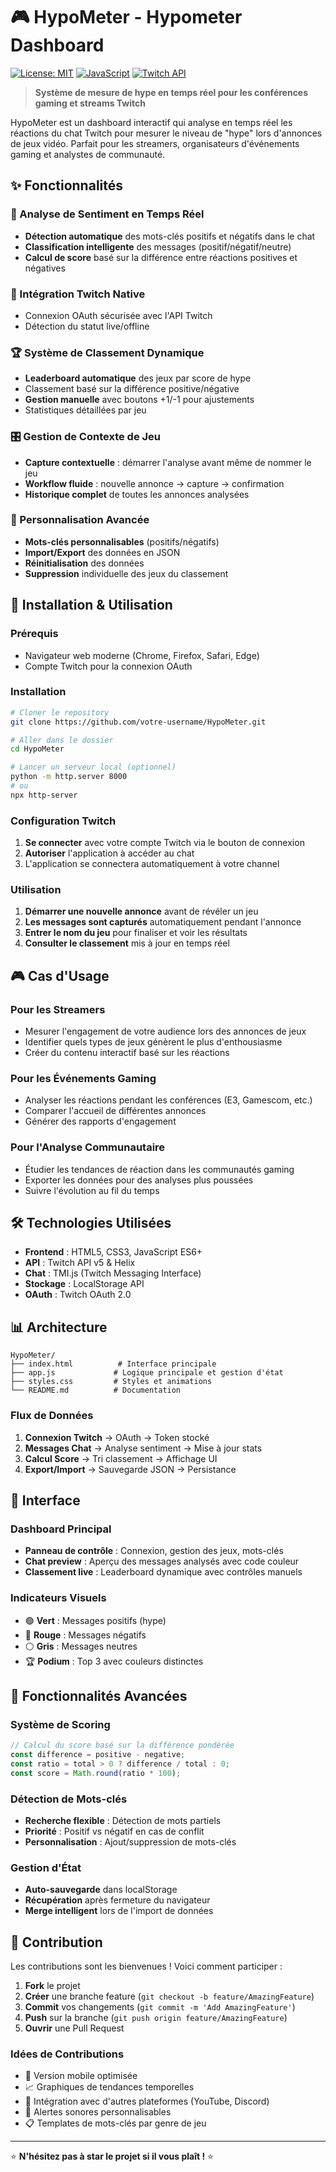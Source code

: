 # 🎮 HypoMeter - Hypometer Dashboard

[![License: MIT](https://img.shields.io/badge/License-MIT-yellow.svg)](https://opensource.org/licenses/MIT)
[![JavaScript](https://img.shields.io/badge/JavaScript-ES6+-yellow.svg)](https://developer.mozilla.org/en-US/docs/Web/JavaScript)
[![Twitch API](https://img.shields.io/badge/Twitch-API-9146FF.svg)](https://dev.twitch.tv/)

> **Système de mesure de hype en temps réel pour les conférences gaming et streams Twitch**

HypoMeter est un dashboard interactif qui analyse en temps réel les réactions du chat Twitch pour mesurer le niveau de "hype" lors d'annonces de jeux vidéo. Parfait pour les streamers, organisateurs d'événements gaming et analystes de communauté.

## ✨ Fonctionnalités

### 🎯 Analyse de Sentiment en Temps Réel

- **Détection automatique** des mots-clés positifs et négatifs dans le chat
- **Classification intelligente** des messages (positif/négatif/neutre)
- **Calcul de score** basé sur la différence entre réactions positives et négatives

### 🔗 Intégration Twitch Native

- Connexion OAuth sécurisée avec l'API Twitch
- Détection du statut live/offline

### 🏆 Système de Classement Dynamique

- **Leaderboard automatique** des jeux par score de hype
- Classement basé sur la différence positive/négative
- **Gestion manuelle** avec boutons +1/-1 pour ajustements
- Statistiques détaillées par jeu

### 🎛️ Gestion de Contexte de Jeu

- **Capture contextuelle** : démarrer l'analyse avant même de nommer le jeu
- **Workflow fluide** : nouvelle annonce → capture → confirmation
- **Historique complet** de toutes les annonces analysées

### 🔧 Personnalisation Avancée

- **Mots-clés personnalisables** (positifs/négatifs)
- **Import/Export** des données en JSON
- **Réinitialisation** des données
- **Suppression** individuelle des jeux du classement

## 🚀 Installation & Utilisation

### Prérequis

- Navigateur web moderne (Chrome, Firefox, Safari, Edge)
- Compte Twitch pour la connexion OAuth

### Installation

```bash
# Cloner le repository
git clone https://github.com/votre-username/HypoMeter.git

# Aller dans le dossier
cd HypoMeter

# Lancer un serveur local (optionnel)
python -m http.server 8000
# ou
npx http-server
```

### Configuration Twitch

1. **Se connecter** avec votre compte Twitch via le bouton de connexion
2. **Autoriser** l'application à accéder au chat
3. L'application se connectera automatiquement à votre channel

### Utilisation

1. **Démarrer une nouvelle annonce** avant de révéler un jeu
2. **Les messages sont capturés** automatiquement pendant l'annonce
3. **Entrer le nom du jeu** pour finaliser et voir les résultats
4. **Consulter le classement** mis à jour en temps réel

## 🎮 Cas d'Usage

### Pour les Streamers

- Mesurer l'engagement de votre audience lors des annonces de jeux
- Identifier quels types de jeux génèrent le plus d'enthousiasme
- Créer du contenu interactif basé sur les réactions

### Pour les Événements Gaming

- Analyser les réactions pendant les conférences (E3, Gamescom, etc.)
- Comparer l'accueil de différentes annonces
- Générer des rapports d'engagement

### Pour l'Analyse Communautaire

- Étudier les tendances de réaction dans les communautés gaming
- Exporter les données pour des analyses plus poussées
- Suivre l'évolution au fil du temps

## 🛠️ Technologies Utilisées

- **Frontend** : HTML5, CSS3, JavaScript ES6+
- **API** : Twitch API v5 & Helix
- **Chat** : TMI.js (Twitch Messaging Interface)
- **Stockage** : LocalStorage API
- **OAuth** : Twitch OAuth 2.0

## 📊 Architecture

```
HypoMeter/
├── index.html          # Interface principale
├── app.js             # Logique principale et gestion d'état
├── styles.css         # Styles et animations
└── README.md          # Documentation
```

### Flux de Données

1. **Connexion Twitch** → OAuth → Token stocké
2. **Messages Chat** → Analyse sentiment → Mise à jour stats
3. **Calcul Score** → Tri classement → Affichage UI
4. **Export/Import** → Sauvegarde JSON → Persistance

## 🎨 Interface

### Dashboard Principal

- **Panneau de contrôle** : Connexion, gestion des jeux, mots-clés
- **Chat preview** : Aperçu des messages analysés avec code couleur
- **Classement live** : Leaderboard dynamique avec contrôles manuels

### Indicateurs Visuels

- 🟢 **Vert** : Messages positifs (hype)
- 🔴 **Rouge** : Messages négatifs
- ⚪ **Gris** : Messages neutres
- 🏆 **Podium** : Top 3 avec couleurs distinctes

## 🔮 Fonctionnalités Avancées

### Système de Scoring

```javascript
// Calcul du score basé sur la différence pondérée
const difference = positive - negative;
const ratio = total > 0 ? difference / total : 0;
const score = Math.round(ratio * 100);
```

### Détection de Mots-clés

- **Recherche flexible** : Détection de mots partiels
- **Priorité** : Positif vs négatif en cas de conflit
- **Personnalisation** : Ajout/suppression de mots-clés

### Gestion d'État

- **Auto-sauvegarde** dans localStorage
- **Récupération** après fermeture du navigateur
- **Merge intelligent** lors de l'import de données

## 🤝 Contribution

Les contributions sont les bienvenues ! Voici comment participer :

1. **Fork** le projet
2. **Créer** une branche feature (`git checkout -b feature/AmazingFeature`)
3. **Commit** vos changements (`git commit -m 'Add AmazingFeature'`)
4. **Push** sur la branche (`git push origin feature/AmazingFeature`)
5. **Ouvrir** une Pull Request

### Idées de Contributions

- 📱 Version mobile optimisée
- 📈 Graphiques de tendances temporelles
- 🔗 Intégration avec d'autres plateformes (YouTube, Discord)
- 🎵 Alertes sonores personnalisables
- 📋 Templates de mots-clés par genre de jeu

---

⭐ **N'hésitez pas à star le projet si il vous plaît !** ⭐
